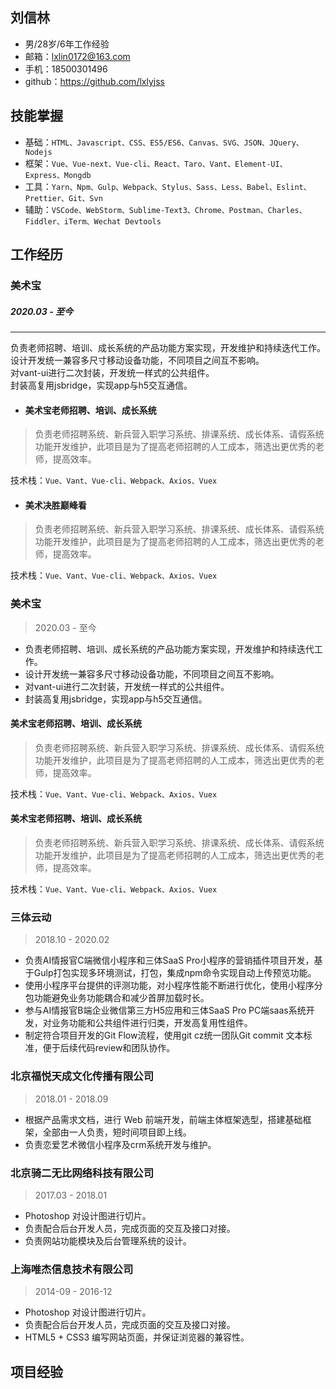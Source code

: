 ## 刘信林
- 男/28岁/6年工作经验
- 邮箱：lxlin0172@163.com
- 手机：18500301496
- github：https://github.com/lxlyjss

## 技能掌握

- 基础：`HTML、Javascript、CSS、ES5/ES6、Canvas、SVG、JSON、JQuery、Nodejs`
- 框架：`Vue、Vue-next、Vue-cli、React、Taro、Vant、Element-UI、Express、Mongdb`
- 工具：`Yarn、Npm、Gulp、Webpack、Stylus、Sass、Less、Babel、Eslint、Prettier、Git、Svn`
- 辅助：`VSCode、WebStorm、Sublime-Text3、Chrome、Postman、Charles、Fiddler、iTerm、Wechat Devtools`
## 工作经历

### 美术宝
##### 2020.03 - 至今
******
负责老师招聘、培训、成长系统的产品功能方案实现，开发维护和持续迭代工作。  
设计开发统一兼容多尺寸移动设备功能，不同项目之间互不影响。  
对vant-ui进行二次封装，开发统一样式的公共组件。  
封装高复用jsbridge，实现app与h5交互通信。

- #### 美术宝老师招聘、培训、成长系统
> 负责老师招聘系统、新兵营入职学习系统、排课系统、成长体系、请假系统功能开发维护，此项目是为了提高老师招聘的人工成本，筛选出更优秀的老师，提高效率。

技术栈：`Vue、Vant、Vue-cli、Webpack、Axios、Vuex`

- #### 美术决胜巅峰看
> 负责老师招聘系统、新兵营入职学习系统、排课系统、成长体系、请假系统功能开发维护，此项目是为了提高老师招聘的人工成本，筛选出更优秀的老师，提高效率。
  
技术栈：`Vue、Vant、Vue-cli、Webpack、Axios、Vuex`

### 美术宝

> 2020.03 - 至今

- 负责老师招聘、培训、成长系统的产品功能方案实现，开发维护和持续迭代工作。
- 设计开发统一兼容多尺寸移动设备功能，不同项目之间互不影响。
- 对vant-ui进行二次封装，开发统一样式的公共组件。
- 封装高复用jsbridge，实现app与h5交互通信。


#### 美术宝老师招聘、培训、成长系统
> 负责老师招聘系统、新兵营入职学习系统、排课系统、成长体系、请假系统功能开发维护，此项目是为了提高老师招聘的人工成本，筛选出更优秀的老师，提高效率。

技术栈：`Vue、Vant、Vue-cli、Webpack、Axios、Vuex`

#### 美术宝老师招聘、培训、成长系统
> 负责老师招聘系统、新兵营入职学习系统、排课系统、成长体系、请假系统功能开发维护，此项目是为了提高老师招聘的人工成本，筛选出更优秀的老师，提高效率。

技术栈：`Vue、Vant、Vue-cli、Webpack、Axios、Vuex`

### 三体云动

> 2018.10 - 2020.02

- 负责AI情报官C端微信小程序和三体SaaS Pro小程序的营销插件项目开发，基于Gulp打包实现多环境测试，打包，集成npm命令实现自动上传预览功能。
- 使用小程序平台提供的评测功能，对小程序性能不断进行优化，使用小程序分包功能避免业务功能耦合和减少首屏加载时长。
- 参与AI情报官B端企业微信第三方H5应用和三体SaaS Pro PC端saas系统开发，对业务功能和公共组件进行归类，开发高复用性组件。
- 制定符合项目开发的Git Flow流程，使用git cz统一团队Git commit 文本标准，便于后续代码review和团队协作。

### 北京福悦天成文化传播有限公司

> 2018.01 - 2018.09

- 根据产品需求文档，进行 Web 前端开发，前端主体框架选型，搭建基础框架，全部由一人负责，短时间项目即上线。
- 负责恋爱艺术微信小程序及crm系统开发与维护。

### 北京骑二无比网络科技有限公司

> 2017.03 - 2018.01

- Photoshop 对设计图进行切片。
- 负责配合后台开发人员，完成页面的交互及接口对接。
- 负责网站功能模块及后台管理系统的设计。

### 上海唯杰信息技术有限公司

> 2014-09 - 2016-12

- Photoshop 对设计图进行切片。
- 负责配合后台开发人员，完成页面的交互及接口对接。
- HTML5 + CSS3 编写网站页面，并保证浏览器的兼容性。

## 项目经验
